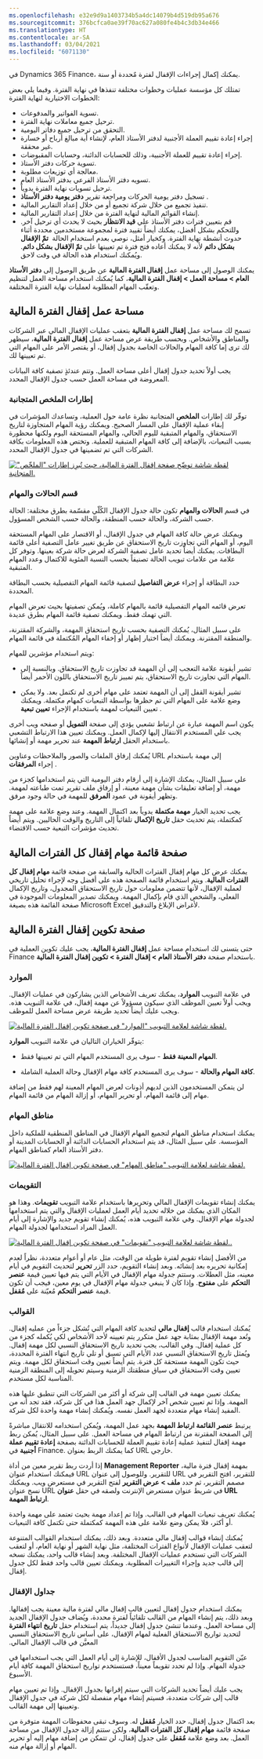 ```yaml
---
ms.openlocfilehash: e32e9d9a1403734b5a4dc14079b4d519db95a676
ms.sourcegitcommit: 376bcfca0ae39f70ac627a080fe4b4c3db34e466
ms.translationtype: HT
ms.contentlocale: ar-SA
ms.lasthandoff: 03/04/2021
ms.locfileid: "6071130"
---
```

في Dynamics 365 Finance، يمكنك إكمال إجراءات الإقفال لفترة مٌحددة أو سنة.

تمتلك كل مؤسسة عمليات وخطوات مختلفة تنفذها في نهاية الفترة. وفيما يلي بعض الخطوات الاختيارية لنهاية الفترة:

-   تسوية الفواتير والمدفوعات.
-   ترحيل جميع معاملات نهاية الفترة.
-   التحقق من ترحيل جميع دفاتر اليومية.
-   إجراء إعادة تقييم العملة الأجنبية لدفتر الأستاذ العام، لإنشاء أية مبالغ أرباح أو خسارة غير محققة.
-   إجراء إعادة تقييم للعملة الأجنبية، وذلك للحسابات الدائنة، وحسابات المقبوضات.
-   تسوية حركات دفتر الأستاذ.
-   معالجة أي توزيعات مطلوبة.
-   تسويه دفتر الأستاذ الفرعي بدفتر الأستاذ العام.
-   ترحيل تسويات نهاية الفترة يدوياً.
-   تسجيل دفتر يومية الحركات ومراجعة تقرير **دفتر يومية دفتر الأستاذ** .
-   تنفيذ تجميع من خلال شركة تجميع أو من خلال إعداد التقارير المالية.
-   إنشاء القوائم المالية لنهاية الفترة من خلال إعداد التقارير المالية.
-   قم بتعيين فترات دفتر الأستاذ علي **قيد الانتظار** بحيث لا يحدث أي ترحيل آخر. وللتحكم بشكل أفضل، يمكنك أيضاً تقييد فترة لمجموعة مستخدمين محددة أثناء حدوث أنشطة نهاية الفترة. وكخيار أمثل، نوصي بعدم استخدام الحالة  **تمّ الإقفال بشكل دائم** لأنه لا يمكنك أعاده فتح فترة تم تعيينها على **تمّ الإقفال بشكل دائم**. ويُمكنك استخدام هذه الحالة في وقت لاحق.

يمكنك الوصول إلى مساحة عمل **إقفال الفترة المالية** عن طريق الوصول إلى **دفتر الأستاذ العام > مساحة العمل > إقفال الفترة المالية**، كما يُمكنك استخدام مساحة العمل لتنظيم وتعقّب المهام المطلوبة لعمليات نهاية الفترة المختلفة.

## <a name="financial-period-close-workspace"></a>مساحة عمل إقفال الفترة المالية

تسمح لك مساحة عمل **إقفال الفترة المالية** بتعقب عمليات الإقفال المالي عبر الشركات والمناطق والأشخاص. وبحسب طريقة عرض مساحة عمل **إقفال الفترة المالية**، سيظهر لك ترى إما كافة المهام والحالات الخاصة بجدول إقفال، أو يقتصر الأمر على المهام التي تم تعيينها لك.

يجب أولاً تحديد جدول إقفال أعلى مساحة العمل.
وتتم عندئذٍ تصفية كافة البيانات المعروضة في مساحة العمل حسب جدول الإقفال المحدد.

### <a name="summary-tiles"></a>إطارات الملخص المتجانبة

توفّر لك إطارات **الملخص** المتجانبة نظرة عامة حول العملية، وتساعدك المؤشرات في إبقاء عملية الإقفال على المسار الصحيح. ويمكنك رؤية المهام المتجاوزة لتاريخ الاستحقاق، والمهام المتبقية لليوم الحالي، والمهام المستحقة اليوم ولكنها محظورة بسبب التبعيات، بالإضافة إلى كافة المهام المتبقية للعملية. وتختص هذه المعلومات بكافة الشركات التي تم تضمينها في جدول الإقفال المحدد.

[![لقطة شاشة توضّح صفحة إقفال الفترة المالية، حيث تُبرِز إطارات "الملخّص" المتجانبة.](../media/summary-1.png)](../media/summary-1.png#lightbox) 

### <a name="tasks-and-status-section"></a>قسم الحالات والمهام

في قسم **الحالات والمهام** تكون حالة جدول الإقفال الكُلّي مقسّمة بطرق مختلفة: الحالة حسب الشركة، والحالة حسب المنطقة، والحالة حسب الشخص المسؤول.

ويمكنك عرض حالة كافة المهام في جدول الإقفال، أو الاقتصار على المهام المستحقة اليوم، أو المهام التي تجاوزت تاريخ الاستحقاق عن طريق تغيير عامل التصفية أعلى قائمة البطاقات. يمكنك أيضاً تحديد عامل تصفية الشركة لعرض حالة شركة بعينها. وتوفر كل علامة من علامات تبويب الحالة تصنيفاً بحسب النسبة المئوية للاكتمال وعدد المهام المتبقية.

حدد البطاقة أو إجراء **عرض التفاصيل** لتصفية قائمة المهام التفصيلية بحسب البطاقة المحددة.

تعرض قائمه المهام التفصيلية قائمة بالمهام كاملة، ويُمكن تصفيتها بحيث تعرض المهام التي تهمك فقط. ويمكنك تصفية قائمة المهام بطرق عديدة.

على سبيل المثال، يُمكنك التصفية بحسب تاريخ استحقاق المهمة، والشركة المقترنة، والمنطقة المقترنة. ويمكنك أيضاً اختيار إظهار أو إخفاء المهام المُكتملة في قائمة المهام.‬

ويتم استخدام مؤشرين للمهام:

-   تشير أيقونة علامة التعجب إلى أن المهمة قد تجاوزت تاريخ الاستحقاق. وبالنسبة إلى المهام التي تجاوزت تاريخ الاستحقاق، يتم تمييز تاريخ الاستحقاق باللون الأحمر أيضاً.‬

-   تشير أيقونة القفل إلى أن المهمة تعتمد على مهام أخرى لم تكتمل بعد. ولا يمكن وضع علامة على المهام التي تم حظرها بواسطة التبعيات كمهام مكتملة. ويمكنك تعيين التبعيات لمهمة باستخدام الإجراء **تعيين تبعية** .

يكون اسم المهمة عبارة عن ارتباط تشعبي يؤدي إلى صفحة **التمويل** أو صفحه ويب أخرى يجب علي المستخدم الانتقال إليها لإكمال العمل. ويمكنك تعيين هذا الارتباط التشعبي باستخدام الحقل **ارتباط المهمة** عند تحرير مهمة أو إنشائها.

يُمكنك إرفاق الملفات والصور والملاحظات وعناوين URL إلى مهمة باستخدام إجراء **المرفقات** .

على سبيل المثال، يمكنك الإشارة إلى أرقام دفتر اليومية التي يتم استخدامها كجزء من مهمة، أو إضافة تعليقات بشأن مهمة معينة، أو إرفاق ملف تقرير تمت طباعته لمهمة. وتظهر أيقونة في عمود **المرفق** للمهمة في حالة وجود مرفق.

يجب تحديد الخيار **مهمة مكتملة** يدوياً بعد اكتمال المهمة. وعند وضع علامة على مهمة كمكتملة، يتم تحديث حقل **تاريخ الإكمال** تلقائياً إلى التاريخ والوقت الحاليين.
ويتم أيضاً تحديث مؤشرات التبعية حسب الاقتضاء.

## <a name="all-financial-period-close-tasks-list-page"></a>صفحة قائمة مهام إقفال كل الفترات المالية

يمكنك عرض كل مهام إقفال الفترات الحالية والسابقة من صفحة قائمة **مهام إقفال كل الفترات المالية**. ويتم استخدام قائمة الصفحة هذه على أفضل وجه لإجراء تحليل تاريخي لعملية الإقفال، لأنها تتضمن معلومات حول تاريخ الاستحقاق المجدول، وتاريخ الإكمال الفعلي، والشخص الذي قام بإكمال المهمة. ويمكنك تصدير المعلومات الموجودة في صفحة القائمة هذه بصيغة Microsoft Excel لأغراض الإبلاغ والتدقيق.

## <a name="financial-period-close-configuration-page"></a>صفحة تكوين إقفال الفترة المالية

حتى يتسنى لك استخدام مساحة عمل **إقفال الفترة المالية**، يجب عليك تكوين العملية في Finance باستخدام صفحة **دفتر الأستاذ العام > إقفال الفترة > تكوين إقفال الفترة المالية**.

### <a name="resources"></a>الموارد

في علامة التبويب **الموارد**، يمكنك تعريف الأشخاص الذين يشاركون في عمليات الإقفال. ويجب أولاً تعيين الموظف الذي سيكون مسؤولاً عن مهمة إقفال، في علامة التبويب هذه.‬ ويجب عليك أيضاً تحديد طريقة عرض مساحة العمل للموظف.

[![لقطة شاشة لعلامة التبويب "الموارد" في صفحة تكوين إقفال الفترة المالية. ](../media/resources-1.png)](../media/resources-1.png#lightbox) 

يتوفّر الخياران التاليان في علامة التبويب **الموارد**:

-   **المهام المعينة فقط** - سوف يرى المستخدم المهام التي تم تعيينها فقط.

-   **كافة المهام والحالة** - سوف يرى المستخدم كافة مهام الإقفال وحالة العملية الشاملة.

لن يتمكن المستخدمون الذين لديهم أذونات لعرض المهام المعينة لهم فقط من إضافة مهام إلى قائمة المهام، أو تحرير المهام، أو إزالة المهام من قائمة المهام.

### <a name="task-areas"></a>مناطق المهام

يمكنك استخدام مناطق المهام لتجميع المهام الإقفال في المناطق المنطقية للملكية داخل المؤسسة. على سبيل المثال، قد يتم استخدام الحسابات الدائنة أو الحسابات المدينة أو دفتر الأستاذ العام كمناطق المهام.

[![لقطة شاشة لعلامة التبويب "مناطق المهام" في صفحة تكوين إقفال الفترة المالية.](../media/task-areas.png)](../media/task-areas.png#lightbox)

### <a name="calendars"></a>التقويمات

يمكنك إنشاء تقويمات الإقفال المالي وتحريرها باستخدام علامة التبويب **تقويمات**. وهذا هو المكان الذي يمكنك من خلاله تحديد أيام العمل لعمليات الإقفال والتي يتم استخدامها لجدولة مهام الإقفال. وفي علامة التبويب هذه، يُمكنك إنشاء تقويم جديد والإشارة إلى أيام العمل المراد استخدامها لجدولة المهام.

[![لقطة شاشة لعلامة التبويب "تقويمات" في صفحة تكوين إقفال الفترة المالية..](../media/calendars-1.png)](../media/calendars-1.png#lightbox) 

من الأفضل إنشاء تقويم لفترة طويلة من الوقت، مثل عام أو أعوام متعددة، نظراً لعدم إمكانية تحريره بعد إنشائه. وبعد إنشاء التقويم، حدد الزر **تحرير** لتحديث التقويم في أيام معينه، مثل العطلات. وستتم جدولة مهام الإقفال في الأيام التي يتم فيها تعيين قيمة **عنصر التحكم** على **مفتوح**. وإذا كان لا ينبغي جدولة مهام الإقفال في يوم معين، فيجب أن تكون قيمة **عنصر التحكم** مُعيّنة على **مُقفل**.

### <a name="templates"></a>القوالب

يُمكنك استخدام قالب **إقفال مالي** لتحديد كافة المهام التي تُشكل جزءاً من عمليه إقفال. وتُعد مهمة الإقفال بمثابة جهد عمل متكرر يتم تعيينه لأحد الأشخاص لكي يُكمله كجزء من كل عملية إقفال.
وفي القالب، يجب تحديد تاريخ الاستحقاق النسبي لكل مهمة إقفال. ويُمثل تاريخ الاستحقاق النسبي عدد الأيام التي تسبق أو تلي تاريخ انتهاء الفترة المحددة، حيث تكون المهمة مستحقة كل فترة. يتم أيضاً تعيين وقت استحقاق لكل مهمة. ويتم تعيين وقت الاستحقاق في سياق منطقتك الزمنية وسيتم تحويله إلى المنطقة الزمنية المناسبة لكل مستخدم.

يمكنك تعيين مهمة في القالب إلى شركة أو أكثر من الشركات التي تنطبق عليها هذه المهمة. وإذا تم تعيين شخص آخر لإكمال جهد العمل هذا في كل شركة، فقد تجد أنه من المفيد إنشاء مهام متعددة لجهد العمل نفسه.‬ ويُمكنك إنشاء مهمة واحدة لكل شركة.

يرتبط **عنصر القائمة ارتباط المهمة** بجهد عمل المهمة، ويُمكن استخدامه للانتقال مباشرةً إلى الصفحة المقترنة من ارتباط المهام في مساحة العمل. على سبيل المثال، يُمكن ربط مهمة إقفال لتنفيذ عملية إعادة تقييم العملة للحسابات الدائنة بصفحة **إعادة تقييم عملة أجنبية** في Finance. كما يمكنك الربط بعنوان URL خارجي.

إذا أردت ربط تقرير معين من أداة **Management Reporter** بمهمة إقفال فترة مالية، فيمكنك استخدام عنوان URL للتقرير. وللوصول إلى عنوان URL للتقرير، افتح التقرير في مصمم التقرير، ثم حدد **ملف > عرض التقرير** لفتح التقرير في مستعرض ويب. ويمكنك نسخ عنوان URL في شريط عنوان مستعرض الإنترنت ولصقه في حقل **عنوان URL ارتباط المهمة**.

يُمكنك تعريف تبعيات المهام في القالب. وإذا تم إعداد مهمة بحيث تعتمد على مهمة واحدة أو أكثر، فلا يمكن وضع علامة على هذه المهمة كمكتملة حتى تكتمل كافة التبعيات.

يُمكنك إنشاء قوالب إقفال مالي متعددة. وبعد ذلك، يمكنك استخدام القوالب المتنوعة لتعقب عمليات الإقفال لأنواع الفترات المختلفة، مثل نهاية الشهر أو نهاية العام، أو لتعقب الشركات التي تستخدم عمليات الإقفال المختلفة. وبعد إنشاء قالب واحد، يمكنك نسخه إلى قالب جديد وإجراء التغييرات المطلوبة. ويمكنك تعيين قالب واحد فقط لكل جدول إقفال.

### <a name="closing-schedules"></a>جداول الإقفال

يمكنك استخدام جدول إقفال لتعيين قالب إقفال مالي لفترة مالية معينة يجب إقفالها. وبعد ذلك، يتم إنشاء المهام من القالب تلقائياً لفترة محددة، ويُضاف جدول الإقفال الجديد إلى مساحة العمل. وعندما تنشئ جدول إقفال جديداً، يتم استخدام حقل **تاريخ انتهاء الفترة‬‏‫** لتحديد تواريخ الاستحقاق الفعلية لمهام الإقفال، على أساس تاريخ الاستحقاق النسبي المعيَّن في قالب الإقفال المالي.

عيّن التقويم المناسب لجدول الأقفال، للإشارة إلى أيام العمل التي يجب استخدامها في جدولة المهام. وإذا لم تحدد تقويماً معيناً، فستستخدم تواريخ استحقاق المهمة كافة أيام الأسبوع.‬

يجب عليك أيضاً تحديد الشركات التي سيتم إقرانها بجدول الإقفال. وإذا تم تعيين مهام قالب إلى شركات متعددة، فسيتم إنشاء مهام منفصلة لكل شركة في جدول الإقفال وتعيينها إلى مهمة القالب.‬

بعد اكتمال جدول إقفال، حدد الخيار **مُقفل** له. وسوف تبقى محفوظات المهمة متوفرة من صفحة قائمة **مهام إقفال كل الفترات المالية**، ولكن ستتم إزالة جدول الإقفال من مساحة العمل. بعد وضع علامة **مُقفل** على جدول إقفال، لن تتمكن من إضافة مهام إليه أو تحرير المهام أو إزالة مهام منه.
